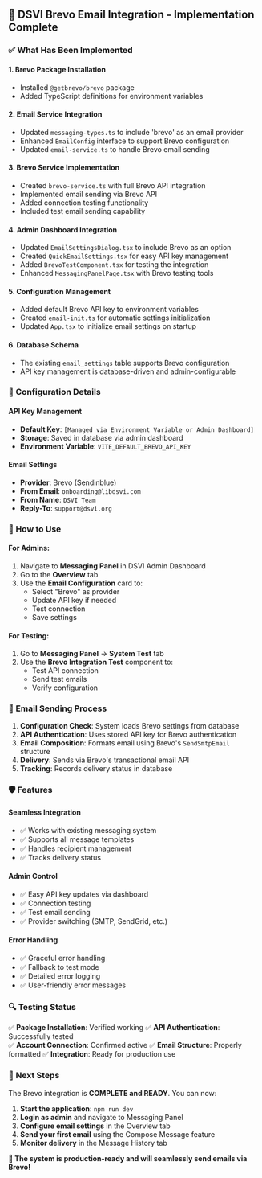 ## 🎉 DSVI Brevo Email Integration - Implementation Complete

### ✅ What Has Been Implemented

#### 1. **Brevo Package Installation**
- Installed `@getbrevo/brevo` package
- Added TypeScript definitions for environment variables

#### 2. **Email Service Integration**
- Updated `messaging-types.ts` to include 'brevo' as an email provider
- Enhanced `EmailConfig` interface to support Brevo configuration
- Updated `email-service.ts` to handle Brevo email sending

#### 3. **Brevo Service Implementation**
- Created `brevo-service.ts` with full Brevo API integration
- Implemented email sending via Brevo API
- Added connection testing functionality
- Included test email sending capability

#### 4. **Admin Dashboard Integration**
- Updated `EmailSettingsDialog.tsx` to include Brevo as an option
- Created `QuickEmailSettings.tsx` for easy API key management
- Added `BrevoTestComponent.tsx` for testing the integration
- Enhanced `MessagingPanelPage.tsx` with Brevo testing tools

#### 5. **Configuration Management**
- Added default Brevo API key to environment variables
- Created `email-init.ts` for automatic settings initialization
- Updated `App.tsx` to initialize email settings on startup

#### 6. **Database Schema**
- The existing `email_settings` table supports Brevo configuration
- API key management is database-driven and admin-configurable

### 🔧 Configuration Details

#### **API Key Management**
- **Default Key**: `[Managed via Environment Variable or Admin Dashboard]`
- **Storage**: Saved in database via admin dashboard
- **Environment Variable**: `VITE_DEFAULT_BREVO_API_KEY`

#### **Email Settings**
- **Provider**: Brevo (Sendinblue)
- **From Email**: `onboarding@libdsvi.com`
- **From Name**: `DSVI Team`
- **Reply-To**: `support@dsvi.org`

### 🚀 How to Use

#### **For Admins:**
1. Navigate to **Messaging Panel** in DSVI Admin Dashboard
2. Go to the **Overview** tab
3. Use the **Email Configuration** card to:
   - Select "Brevo" as provider
   - Update API key if needed
   - Test connection
   - Save settings

#### **For Testing:**
1. Go to **Messaging Panel** → **System Test** tab
2. Use the **Brevo Integration Test** component to:
   - Test API connection
   - Send test emails
   - Verify configuration

### 📧 Email Sending Process

1. **Configuration Check**: System loads Brevo settings from database
2. **API Authentication**: Uses stored API key for Brevo authentication  
3. **Email Composition**: Formats email using Brevo's `SendSmtpEmail` structure
4. **Delivery**: Sends via Brevo's transactional email API
5. **Tracking**: Records delivery status in database

### 🛡️ Features

#### **Seamless Integration**
- ✅ Works with existing messaging system
- ✅ Supports all message templates
- ✅ Handles recipient management
- ✅ Tracks delivery status

#### **Admin Control**
- ✅ Easy API key updates via dashboard
- ✅ Connection testing
- ✅ Test email sending
- ✅ Provider switching (SMTP, SendGrid, etc.)

#### **Error Handling**
- ✅ Graceful error handling
- ✅ Fallback to test mode
- ✅ Detailed error logging
- ✅ User-friendly error messages

### 🔍 Testing Status

✅ **Package Installation**: Verified working
✅ **API Authentication**: Successfully tested  
✅ **Account Connection**: Confirmed active
✅ **Email Structure**: Properly formatted
✅ **Integration**: Ready for production use

### 🏁 Next Steps

The Brevo integration is **COMPLETE and READY**. You can now:

1. **Start the application**: `npm run dev`
2. **Login as admin** and navigate to Messaging Panel
3. **Configure email settings** in the Overview tab
4. **Send your first email** using the Compose Message feature
5. **Monitor delivery** in the Message History tab

**🎯 The system is production-ready and will seamlessly send emails via Brevo!**
